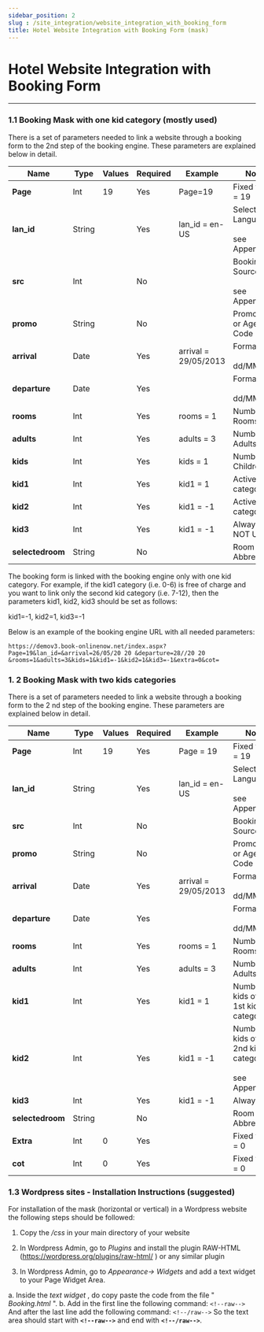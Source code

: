 ```yaml
---
sidebar_position: 2
slug : /site_integration/website_integration_with_booking_form
title: Hotel Website Integration with Booking Form (mask)
---
```

# Hotel Website Integration with Booking Form
---

### 1.1 Booking Mask with one kid category (mostly used)

There is a set of parameters needed to link a website through a booking form to the
2nd step of the booking engine. These parameters are explained below in detail.

| **Name**         | **Type** | **Values** | **Required** | **Example**          | **Notes**                                  |
| ---------------- | -------- | ---------- | ------------ | -------------------- | ------------------------------------------ |
| **Page**         | Int      | 19         | Yes          | Page=19              | Fixed value = 19                           |
| **lan_id**       | String   |            | Yes          | lan_id = en-US       | Selected Language <br/><br/>see Appendix I |
| **src**          | Int      |            | No           |                      | Booking Source <br/><br/>see Appendix II   |
| **promo**        | String   |            | No           |                      | Promo Code or Agent Code                   |
| **arrival**      | Date     |            | Yes          | arrival = 29/05/2013 | Format <br/><br/>dd/MM/yyyy                |
| **departure**    | Date     |            | Yes          |                      | Format <br/><br/>dd/MM/yyyy                |
| **rooms**        | Int      |            | Yes          | rooms = 1            | Number of Rooms                            |
| **adults**       | Int      |            | Yes          | adults = 3           | Number of Adults                           |
| **kids**         | Int      |            | Yes          | kids = 1             | Number of Children                         |
| **kid1**         | Int      |            | Yes          | kid1 = 1             | Active kid category                        |
| **kid2**         | Int      |            | Yes          | kid1 = -1            | Active kid category                        |
| **kid3**         | Int      |            | Yes          | kid1 = -1            | Always -1 – NOT USED                       |
| **selectedroom** | String   |            | No           |                      | Room Type Abbreviation                     |

The booking form is linked with the booking engine only with one kid category.
For example, if the kid1 category (i.e. 0-6) is free of charge and you want to link only
the second kid category (i.e. 7-12), then the parameters kid1, kid2, kid3 should be
set as follows:

kid1=-1, kid2=1, kid3=-1

Below is an example of the booking engine URL with all needed parameters:
```
https://demov3.book-onlinenow.net/index.aspx?Page=19&lan_id=&arrival=26/05/20 20 &departure=28//20 20 &rooms=1&adults=3&kids=1&kid1=-1&kid2=1&kid3=-1&extra=0&cot=
```

### 1. 2 Booking Mask with two kids categories

There is a set of parameters needed to link a website through a booking form to the
2 nd step of the booking engine. These parameters are explained below in detail.

| **Name**         | **Type** | **Values** | **Required** | **Example**          | **Notes**                                                       |
| ---------------- | -------- | ---------- | ------------ | -------------------- | --------------------------------------------------------------- |
| **Page**         | Int      | 19         | Yes          | Page = 19            | Fixed value = 19                                                |
| **lan_id**       | String   |            | Yes          | lan_id = en-US       | Selected Language <br/><br/>see Appendix 1                      |
| **src**          | Int      |            | No           |                      | Booking Source                                                  |
| **promo**        | String   |            | No           |                      | Promo Code or Agent Code                                        |
| **arrival**      | Date     |            | Yes          | arrival = 29/05/2013 | Format <br/><br/>dd/MM/yyyy                                     |
| **departure**    | Date     |            | Yes          |                      | Format <br/><br/>dd/MM/yyyy                                     |
| **rooms**        | Int      |            | Yes          | rooms = 1            | Number of Rooms                                                 |
| **adults**       | Int      |            | Yes          | adults = 3           | Number of Adults                                                |
| **kid1**         | Int      |            | Yes          | kid1 = 1             | Number of kids of the 1st kid category                          |
| **kid2**         | Int      |            | Yes          | kid1 = -1            | Number of kids of the 2nd kid category <br/><br/>see Appendix 3 |
| **kid3**         | Int      |            | Yes          | kid1 = -1            | Always -1                                                       |
| **selectedroom** | String   |            | No           |                      | Room Type Abbreviation                                          |
| **Extra**        | Int      | 0          | Yes          |                      | Fixed value = 0                                                 |
| **cot**          | Int      | 0          | Yes          |                      | Fixed value = 0                                                 |


### 1.3 Wordpress sites - Installation Instructions (suggested)

For installation of the mask (horizontal or vertical) in a Wordpress website the following steps should be followed:

1. Copy the _/css_ in your main directory of your website

2. In Wordpress Admin, go to _Plugins_ and install the plugin RAW-HTML
(https://wordpress.org/plugins/raw-html/ ) or any similar plugin

3. In Wordpress Admin, go to _Appearance-> Widgets_ and add a text widget to your Page Widget Area.

a. Inside the _text widget_ , do copy paste the code from the file " _Booking.html_ ".
b. Add in the first line the following command:
```<!--raw-->```
And after the last line add the following command:
```<!--/raw-->```
So the text area should start with **```<!--raw-->```** and end with **```<!--/raw-->```**.
